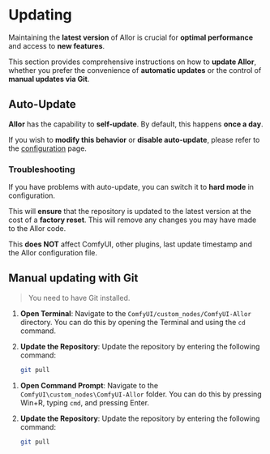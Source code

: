 # Updating

Maintaining the **latest version** of Allor is crucial for **optimal performance** and access to **new features**.

This section provides comprehensive instructions on how to **update Allor**, whether you prefer the convenience of
**automatic updates** or the control of **manual updates via Git**.

## Auto-Update

**Allor** has the capability to **self-update**. By default, this happens **once a day**.

If you wish to **modify this behavior** or **disable auto-update**, please refer to the <a href="Configuration.md" anchor="updates">
configuration</a> page.

### Troubleshooting

If you have problems with auto-update, you can switch it to **hard mode** in configuration.

This will **ensure** that the repository is updated to the latest version at the cost of a **factory reset**.
This will remove any changes you may have made to the Allor code.

This **does NOT** affect ComfyUI, other plugins, last update timestamp and the Allor configuration file.

## Manual updating with Git

> You need to have Git installed.

<tabs group="updating">
<tab title="Updating for Unix" group-key="unix">

<procedure>

1. **Open Terminal**: Navigate to the `ComfyUI/custom_nodes/ComfyUI-Allor` directory. You can do this by opening
   the Terminal and using the `cd` command.

2. **Update the Repository**: Update the repository by entering the following command:

    ```bash
    git pull
    ```

</procedure>

</tab>
<tab title="Updating for Windows" group-key="windows">

<procedure>

1. **Open Command Prompt**: Navigate to the `ComfyUI\custom_nodes\ComfyUI-Allor` folder. You can do this by
   pressing <shortcut>Win+R</shortcut>, typing `cmd`, and pressing <shortcut>Enter</shortcut>.

2. **Update the Repository**: Update the repository by entering the following command:

    ```bash
    git pull
    ```

</procedure>

</tab>
</tabs>
